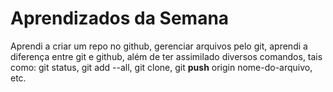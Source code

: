# Aprendizados da Semana
Aprendi a criar um repo no github, gerenciar arquivos pelo git, aprendi a diferença entre git e github, além de ter assimilado diversos comandos, tais como: git status, git add --all, git clone, git **push** origin nome-do-arquivo, etc.
